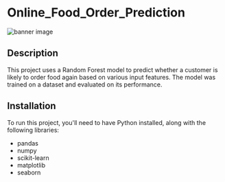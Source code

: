 # Online_Food_Order_Prediction
![banner image](https://miro.medium.com/v2/resize:fit:1358/1*SDQ9ly2pzx3UnGSS0L0WHQ.png)

## Description
This project uses a Random Forest model to predict whether a customer is likely to order food again based on various input features. The model was trained on a dataset and evaluated on its performance.

## Installation
To run this project, you'll need to have Python installed, along with the following libraries:
- pandas
- numpy
- scikit-learn
- matplotlib
- seaborn
